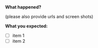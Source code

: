 **What happened?**


(please also provide urls and screen shots)

**What you expected:**

* [ ] item 1
* [ ] item 2
